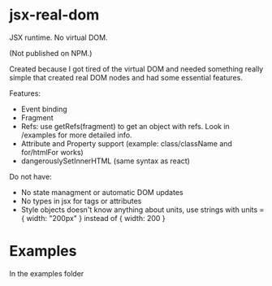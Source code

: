 # jsx-real-dom
JSX runtime. No virtual DOM.

(Not published on NPM.)

Created because I got tired of the virtual DOM and needed something really simple that created real DOM nodes and had some essential features.

Features:
- Event binding
- Fragment
- Refs: use getRefs(fragment) to get an object with refs. Look in /examples for more detailed info.
- Attribute and Property support (example: class/className and for/htmlFor works)
- dangerouslySetInnerHTML (same syntax as react)

Do not have:
 - No state managment or automatic DOM updates
 - No types in jsx for tags or attributes
 - Style objects doesn't know anything about units, use strings with units = { width: "200px" } instead of { width: 200 }

# Examples
In the examples folder
